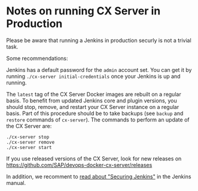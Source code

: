 # Notes on running CX Server in Production

Please be aware that running a Jenkins in production securly is not a trivial task.

Some recommendations:

Jenkins has a default password for the `admin` account set.
You can get it by running `./cx-server initial-credentials` once your Jenkins is up and running.

The `latest` tag of the CX Server Docker images are rebuilt on a regular basis.
To benefit from updated Jenkins core and plugin versions, you should stop, remove, and restart your CX Server instance on a regular basis.
Part of this procedure should be to take backups (see `backup` and `restore` commands of `cx-server`).
The commands to perform an update of the CX Server are:

```
./cx-server stop
./cx-server remove
./cx-server start
```

If you use released versions of the CX Server, look for new releases on https://github.com/SAP/devops-docker-cx-server/releases

In addition, we recomment to [read about "Securing Jenkins"](https://jenkins.io/doc/book/system-administration/security/) in the Jenkins manual.
